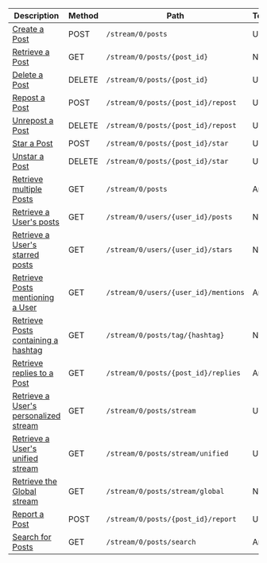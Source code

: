 <table class='table table-striped'>
    <thead>
        <tr>
            <th width="410">Description</th>
            <th width="80">Method</th>
            <th width="320">Path</th>
            <th width="60">Token</th>
        </tr>
    </thead>
    <tbody>
        <tr>
            <td><a href="/docs/resources/post/lifecycle/#create-a-post">Create a Post</a></td>
            <td>POST</td>
            <td><code>/stream/0/posts</code></td>
            <td>User</td>
        </tr>
        <tr>
            <td><a href="/docs/resources/post/lookup/#retrieve-a-post">Retrieve a Post</a></td>
            <td>GET</td>
            <td><code>/stream/0/posts/{post_id}</code></td>
            <td>None</td>
        </tr>
        <tr>
            <td><a href="/docs/resources/post/lifecycle/#delete-a-post">Delete a Post</a></td>
            <td>DELETE</td>
            <td><code>/stream/0/posts/{post_id}</code></td>
            <td>User</td>
        </tr>
        <tr>
            <td><a href="/docs/resources/post/reposts/#repost-a-post">Repost a Post</a></td>
            <td>POST</td>
            <td><code>/stream/0/posts/{post_id}/repost</code></td>
            <td>User</td>
        </tr>
        <tr>
            <td><a href="/docs/resources/post/reposts/#unrepost-a-post">Unrepost a Post</a></td>
            <td>DELETE</td>
            <td><code>/stream/0/posts/{post_id}/repost</code></td>
            <td>User</td>
        </tr>
        <tr>
            <td><a href="/docs/resources/post/stars/#star-a-post">Star a Post</a></td>
            <td>POST</td>
            <td><code>/stream/0/posts/{post_id}/star</code></td>
            <td>User</td>
        </tr>
        <tr>
            <td><a href="/docs/resources/post/stars/#unstar-a-post">Unstar a Post</a></td>
            <td>DELETE</td>
            <td><code>/stream/0/posts/{post_id}/star</code></td>
            <td>User</td>
        </tr>
        <tr>
            <td><a href="/docs/resources/post/lookup/#retrieve-multiple-posts">Retrieve multiple Posts</a></td>
            <td>GET</td>
            <td><code>/stream/0/posts</code></td>
            <td>Any</td>
        </tr>
        <tr>
            <td><a href="/docs/resources/post/streams/#retrieve-posts-created-by-a-user">Retrieve a User's posts</a></td>
            <td>GET</td>
            <td><code>/stream/0/users/{user_id}/posts</code></td>
            <td>None</td>
        </tr>
        <tr>
            <td><a href="/docs/resources/post/stars/#retrieve-posts-starred-by-a-user">Retrieve a User's starred posts</a></td>
            <td>GET</td>
            <td><code>/stream/0/users/{user_id}/stars</code></td>
            <td>None</td>
        </tr>
        <tr>
            <td><a href="/docs/resources/post/streams/#retrieve-posts-mentioning-a-user">Retrieve Posts mentioning a User</a></td>
            <td>GET</td>
            <td><code>/stream/0/users/{user_id}/mentions</code></td>
            <td>Any</td>
        </tr>
        <tr>
            <td><a href="/docs/resources/post/streams/#retrieve-tagged-posts">Retrieve Posts containing a hashtag</a></td>
            <td>GET</td>
            <td><code>/stream/0/posts/tag/{hashtag}</code></td>
            <td>None</td>
        </tr>
        <tr>
            <td><a href="/docs/resources/post/replies">Retrieve replies to a Post</a></td>
            <td>GET</td>
            <td><code>/stream/0/posts/{post_id}/replies</code></td>
            <td>Any</td>
        </tr>
        <tr>
            <td><a href="/docs/resources/post/streams/#retrieve-a-users-personalized-stream">Retrieve a User's personalized stream</a></td>
            <td>GET</td>
            <td><code>/stream/0/posts/stream</code></td>
            <td>User</td>
        </tr>
        <tr>
            <td><a href="/docs/resources/post/streams/#retrieve-a-users-unified-stream">Retrieve a User's unified stream</a></td>
            <td>GET</td>
            <td><code>/stream/0/posts/stream/unified</code></td>
            <td>User</td>
        </tr>
        <tr>
            <td><a href="/docs/resources/post/streams/#retrieve-the-global-stream">Retrieve the Global stream</a></td>
            <td>GET</td>
            <td><code>/stream/0/posts/stream/global</code></td>
            <td>None</td>
        </tr>
        <tr>
            <td><a href="/docs/resources/post/report/#report-a-post">Report a Post</a></td>
            <td>POST</td>
            <td><code>/stream/0/posts/{post_id}/report</code></td>
            <td>User</td>
        </tr>
        <tr>
            <td><a href="/docs/resources/post/search/#search-for-posts">Search for Posts</a></td>
            <td>GET</td>
            <td><code>/stream/0/posts/search</code></td>
            <td>Any</td>
        </tr>
    </tbody>
</table>
